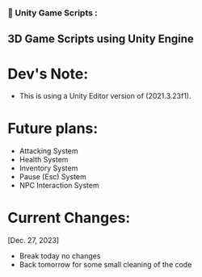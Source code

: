 ### 🔨 Unity Game Scripts :
3D Game Scripts using Unity Engine
---

<h1>Dev's Note:</h1>

- This is using a Unity Editor version of (2021.3.23f1).

<h1>Future plans:</h1>

- Attacking System
- Health System
- Inventory System
- Pause (Esc) System
- NPC Interaction System

<h1>Current Changes:</h1>

[Dec. 27, 2023]
- Break today no changes
- Back tomorrow for some small cleaning of the code
